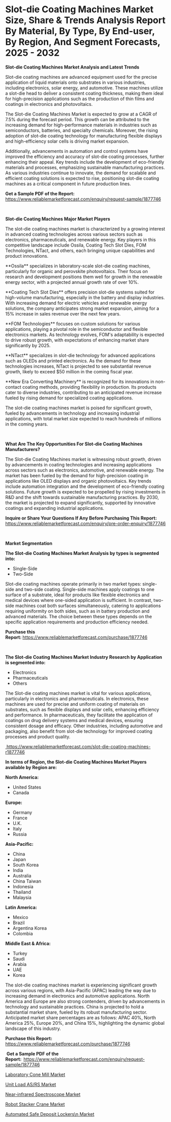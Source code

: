 <p><h1>Slot-die Coating Machines Market Size, Share & Trends Analysis Report By Material, By Type, By End-user, By Region, And Segment Forecasts, 2025 - 2032</h1></p><p><strong>Slot-die Coating Machines Market Analysis and Latest Trends</strong></p>
<p><p>Slot-die coating machines are advanced equipment used for the precise application of liquid materials onto substrates in various industries, including electronics, solar energy, and automotive. These machines utilize a slot-die head to deliver a consistent coating thickness, making them ideal for high-precision applications such as the production of thin films and coatings in electronics and photovoltaics.</p><p>The Slot-die Coating Machines Market is expected to grow at a CAGR of 7.5% during the forecast period. This growth can be attributed to the increasing demand for high-performance materials in industries such as semiconductors, batteries, and specialty chemicals. Moreover, the rising adoption of slot-die coating technology for manufacturing flexible displays and high-efficiency solar cells is driving market expansion. </p><p>Additionally, advancements in automation and control systems have improved the efficiency and accuracy of slot-die coating processes, further enhancing their appeal. Key trends include the development of eco-friendly materials and processes, emphasizing sustainable manufacturing practices. As various industries continue to innovate, the demand for scalable and efficient coating solutions is expected to rise, positioning slot-die coating machines as a critical component in future production lines.</p></p>
<p><strong>Get a Sample PDF of the Report:&nbsp;</strong> <a href="https://www.reliablemarketforecast.com/enquiry/request-sample/1877746?utm_campaign=1169&utm_medium=2&utm_source=Github&utm_content=ia&utm_term=28022025&utm_id=slot-die-coating-machines">https://www.reliablemarketforecast.com/enquiry/request-sample/1877746</a></p>
<p>&nbsp;</p>
<p><strong>Slot-die Coating Machines Major Market Players</strong></p>
<p><p>The slot-die coating machines market is characterized by a growing interest in advanced coating technologies across various sectors such as electronics, pharmaceuticals, and renewable energy. Key players in this competitive landscape include Ossila, Coating Tech Slot Dies, FOM Technologies, NTact, and others, each bringing unique capabilities and product innovations.</p><p>**Ossila** specializes in laboratory-scale slot-die coating machines, particularly for organic and perovskite photovoltaics. Their focus on research and development positions them well for growth in the renewable energy sector, with a projected annual growth rate of over 10%.</p><p>**Coating Tech Slot Dies** offers precision slot-die systems suited for high-volume manufacturing, especially in the battery and display industries. With increasing demand for electric vehicles and renewable energy solutions, the company anticipates strong market expansion, aiming for a 15% increase in sales revenue over the next few years.</p><p>**FOM Technologies** focuses on custom solutions for various applications, playing a pivotal role in the semiconductor and flexible electronics markets. As technology evolves, FOM's adaptability is expected to drive robust growth, with expectations of enhancing market share significantly by 2025.</p><p>**NTact** specializes in slot-die technology for advanced applications such as OLEDs and printed electronics. As the demand for these technologies increases, NTact is projected to see substantial revenue growth, likely to exceed $50 million in the coming fiscal year.</p><p>**New Era Converting Machinery** is recognized for its innovations in non-contact coating methods, providing flexibility in production. Its products cater to diverse industries, contributing to an anticipated revenue increase fueled by rising demand for specialized coating applications.</p><p>The slot-die coating machines market is poised for significant growth, fueled by advancements in technology and increasing industrial applications, with total market size expected to reach hundreds of millions in the coming years.</p></p>
<p>&nbsp;</p>
<p><strong>What Are The Key Opportunities For Slot-die Coating Machines Manufacturers?</strong></p>
<p><p>The Slot-die Coating Machines market is witnessing robust growth, driven by advancements in coating technologies and increasing applications across sectors such as electronics, automotive, and renewable energy. The market has been fueled by the demand for high-precision coating in applications like OLED displays and organic photovoltaics. Key trends include automation integration and the development of eco-friendly coating solutions. Future growth is expected to be propelled by rising investments in R&D and the shift towards sustainable manufacturing practices. By 2030, the market is projected to expand significantly, supported by innovative coatings and expanding industrial applications.</p></p>
<p><strong>Inquire or Share Your Questions If Any Before Purchasing This Report:</strong> <a href="https://www.reliablemarketforecast.com/enquiry/pre-order-enquiry/1877746?utm_campaign=1169&utm_medium=2&utm_source=Github&utm_content=ia&utm_term=28022025&utm_id=slot-die-coating-machines">https://www.reliablemarketforecast.com/enquiry/pre-order-enquiry/1877746</a></p>
<p>&nbsp;</p>
<p><strong>Market Segmentation</strong></p>
<p><strong>The Slot-die Coating Machines Market Analysis by types is segmented into:</strong></p>
<p><ul><li>Single-Side</li><li>Two-Side</li></ul></p>
<p><p>Slot-die coating machines operate primarily in two market types: single-side and two-side coating. Single-side machines apply coatings to one surface of a substrate, ideal for products like flexible electronics and medical devices where one-sided application is sufficient. In contrast, two-side machines coat both surfaces simultaneously, catering to applications requiring uniformity on both sides, such as in battery production and advanced materials. The choice between these types depends on the specific application requirements and production efficiency needed.</p></p>
<p><strong>Purchase this Report:&nbsp;</strong><a href="https://www.reliablemarketforecast.com/purchase/1877746?utm_campaign=1169&utm_medium=2&utm_source=Github&utm_content=ia&utm_term=28022025&utm_id=slot-die-coating-machines">https://www.reliablemarketforecast.com/purchase/1877746</a></p>
<p>&nbsp;</p>
<p><strong>The Slot-die Coating Machines Market Industry Research by Application is segmented into:</strong></p>
<p><ul><li>Electronics</li><li>Pharmaceuticals</li><li>Others</li></ul></p>
<p><p>The Slot-die coating machines market is vital for various applications, particularly in electronics and pharmaceuticals. In electronics, these machines are used for precise and uniform coating of materials on substrates, such as flexible displays and solar cells, enhancing efficiency and performance. In pharmaceuticals, they facilitate the application of coatings on drug delivery systems and medical devices, ensuring consistent dosage and efficacy. Other industries, including automotive and packaging, also benefit from slot-die technology for improved coating processes and product quality.</p></p>
<p><a href="https://www.reliablemarketforecast.com/slot-die-coating-machines-r1877746?utm_campaign=1169&utm_medium=2&utm_source=Github&utm_content=ia&utm_term=28022025&utm_id=slot-die-coating-machines">&nbsp;https://www.reliablemarketforecast.com/slot-die-coating-machines-r1877746</a></p>
<p><strong>In terms of Region, the Slot-die Coating Machines Market Players available by Region are:</strong></p>
<p>
    <p> <strong> North America: </strong>
        <ul>
            <li>United States</li>
            <li>Canada</li>
        </ul>
        </p> 
    <p> <strong> Europe: </strong>
        <ul>
            <li>Germany</li>
            <li>France</li>
            <li>U.K.</li>
            <li>Italy</li>
            <li>Russia</li>
        </ul>
        </p> 
    <p> <strong> Asia-Pacific: </strong>
        <ul>
            <li>China</li>
            <li>Japan</li>
            <li>South Korea</li>
            <li>India</li>
            <li>Australia</li>
            <li>China Taiwan</li>
            <li>Indonesia</li>
            <li>Thailand</li>
            <li>Malaysia</li>
        </ul>
        </p> 
    <p> <strong> Latin America: </strong>
        <ul>
            <li>Mexico</li>
            <li>Brazil</li>
            <li>Argentina Korea</li>
            <li>Colombia</li>
        </ul>
        </p> 
    <p> <strong> Middle East & Africa: </strong>
        <ul>
            <li>Turkey</li>
            <li>Saudi</li>
            <li>Arabia</li>
            <li>UAE</li>
            <li>Korea</li>
        </ul>
    </p>
    </p>
<p><p>The slot-die coating machines market is experiencing significant growth across various regions, with Asia-Pacific (APAC) leading the way due to increasing demand in electronics and automotive applications. North America and Europe are also strong contenders, driven by advancements in technology and sustainable practices. China is projected to hold a substantial market share, fueled by its robust manufacturing sector. Anticipated market share percentages are as follows: APAC 40%, North America 25%, Europe 20%, and China 15%, highlighting the dynamic global landscape of this industry.</p></p>
<p><strong>Purchase this Report: </strong><a href="https://www.reliablemarketforecast.com/purchase/1877746?utm_campaign=1169&utm_medium=2&utm_source=Github&utm_content=ia&utm_term=28022025&utm_id=slot-die-coating-machines">https://www.reliablemarketforecast.com/purchase/1877746</a></p>
<p>&nbsp;<strong>Get a Sample PDF of the Report:&nbsp;&nbsp;</strong><a href="https://www.reliablemarketforecast.com/enquiry/request-sample/1877746?utm_campaign=1169&utm_medium=2&utm_source=Github&utm_content=ia&utm_term=28022025&utm_id=slot-die-coating-machines">https://www.reliablemarketforecast.com/enquiry/request-sample/1877746</a></p>
<p><strong></strong></p>
<p><p><a href="https://github.com/lateshab69/Market-Research-Report-List-1/blob/main/laboratory-cone-mill-market.md?utm_campaign=1169&utm_medium=2&utm_source=Github&utm_content=ia&utm_term=28022025&utm_id=slot-die-coating-machines">Laboratory Cone Mill Market</a></p><p><a href="https://github.com/kimberjam0i/Market-Research-Report-List-1/blob/main/unit-load-asrs-market.md?utm_campaign=1169&utm_medium=2&utm_source=Github&utm_content=ia&utm_term=28022025&utm_id=slot-die-coating-machines">Unit Load AS/RS Market</a></p><p><a href="https://github.com/darenph8er/Market-Research-Report-List-1/blob/main/near-infrared-spectroscope-market.md?utm_campaign=1169&utm_medium=2&utm_source=Github&utm_content=ia&utm_term=28022025&utm_id=slot-die-coating-machines">Near-infrared Spectroscope Market</a></p><p><a href="https://github.com/ElviraLeka1962/Market-Research-Report-List-1/blob/main/robot-stacker-crane-market.md?utm_campaign=1169&utm_medium=2&utm_source=Github&utm_content=ia&utm_term=28022025&utm_id=slot-die-coating-machines">Robot Stacker Crane Market</a></p><p><a href="https://github.com/rosalinebhakta48/Market-Research-Report-List-1/blob/main/automated-safe-deposit-lockersn-market.md?utm_campaign=1169&utm_medium=2&utm_source=Github&utm_content=ia&utm_term=28022025&utm_id=slot-die-coating-machines">Automated Safe Deposit Lockers\n Market</a></p></p>